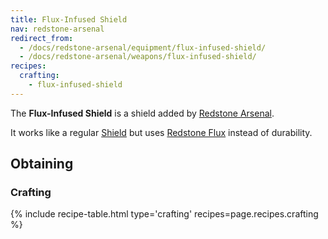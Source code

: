 ```yaml
---
title: Flux-Infused Shield
nav: redstone-arsenal
redirect_from:
  - /docs/redstone-arsenal/equipment/flux-infused-shield/
  - /docs/redstone-arsenal/weapons/flux-infused-shield/
recipes:
  crafting:
    - flux-infused-shield
---
```


The **Flux-Infused Shield** is a shield added by [Redstone
Arsenal](/docs/redstone-arsenal/).

It works like a regular [Shield](https://minecraft.gamepedia.com/Shield) but
uses [Redstone Flux](/docs/redstone-flux/) instead of durability.


Obtaining
---------

### Crafting
{% include recipe-table.html type='crafting' recipes=page.recipes.crafting %}
